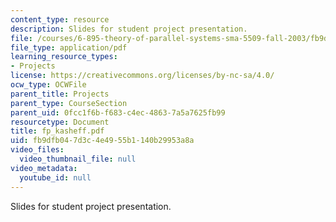 ```yaml
---
content_type: resource
description: Slides for student project presentation.
file: /courses/6-895-theory-of-parallel-systems-sma-5509-fall-2003/fb9dfb047d3c4e4955b1140b29953a8a_fp_kasheff.pdf
file_type: application/pdf
learning_resource_types:
- Projects
license: https://creativecommons.org/licenses/by-nc-sa/4.0/
ocw_type: OCWFile
parent_title: Projects
parent_type: CourseSection
parent_uid: 0fcc1f6b-f683-c4ec-4863-7a5a7625fb99
resourcetype: Document
title: fp_kasheff.pdf
uid: fb9dfb04-7d3c-4e49-55b1-140b29953a8a
video_files:
  video_thumbnail_file: null
video_metadata:
  youtube_id: null
---
```

Slides for student project presentation.